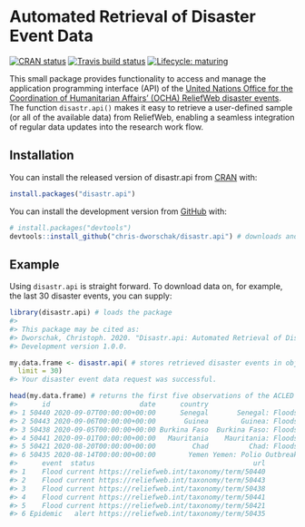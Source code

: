 
<!-- README.md is generated from README.Rmd. Please edit that file -->

# Automated Retrieval of Disaster Event Data

<!-- badges: start -->

[![CRAN
status](https://www.r-pkg.org/badges/version/disastr.api)](https://CRAN.R-project.org/package=disastr.api)
[![Travis build
status](https://travis-ci.com/chris-dworschak/disastr.api.svg?branch=master)](https://travis-ci.com/github/chris-dworschak/disastr.api)
[![Lifecycle:
maturing](https://img.shields.io/badge/lifecycle-maturing-blue.svg)](https://www.tidyverse.org/lifecycle/#maturing)
<!-- badges: end -->

This small package provides functionality to access and manage the
application programming interface (API) of the [United Nations Office
for the Coordination of Humanitarian Affairs’ (OCHA) ReliefWeb disaster
events](https://reliefweb.int/disasters/). The function `disastr.api()`
makes it easy to retrieve a user-defined sample (or all of the available
data) from ReliefWeb, enabling a seamless integration of regular data
updates into the research work flow.

## Installation

You can install the released version of disastr.api from
[CRAN](https://CRAN.R-project.org) with:

``` r
install.packages("disastr.api")
```

You can install the development version from
[GitHub](https://github.com/) with:

``` r
# install.packages("devtools")
devtools::install_github("chris-dworschak/disastr.api") # downloads and installs the package
```

## Example

Using `disastr.api` is straight forward. To download data on, for
example, the last 30 disaster events, you can supply:

``` r
library(disastr.api) # loads the package
#> 
#> This package may be cited as:
#> Dworschak, Christoph. 2020. "Disastr.api: Automated Retrieval of Disaster Event Data. R package.
#> Development version 1.0.0.

my.data.frame <- disastr.api( # stores retrieved disaster events in object my.data.frame
  limit = 30)
#> Your disaster event data request was successful.

head(my.data.frame) # returns the first five observations of the ACLED sample
#>      id                      date      country                             name
#> 1 50440 2020-09-07T00:00:00+00:00      Senegal       Senegal: Floods - Sep 2020
#> 2 50443 2020-09-06T00:00:00+00:00       Guinea        Guinea: Floods - Sep 2020
#> 3 50438 2020-09-05T00:00:00+00:00 Burkina Faso  Burkina Faso: Floods - Sep 2020
#> 4 50441 2020-09-01T00:00:00+00:00   Mauritania    Mauritania: Floods - Sep 2020
#> 5 50421 2020-08-20T00:00:00+00:00         Chad          Chad: Floods - Aug 2020
#> 6 50435 2020-08-14T00:00:00+00:00        Yemen Yemen: Polio Outbreak - Aug 2020
#>      event  status                                       url
#> 1    Flood current https://reliefweb.int/taxonomy/term/50440
#> 2    Flood current https://reliefweb.int/taxonomy/term/50443
#> 3    Flood current https://reliefweb.int/taxonomy/term/50438
#> 4    Flood current https://reliefweb.int/taxonomy/term/50441
#> 5    Flood current https://reliefweb.int/taxonomy/term/50421
#> 6 Epidemic   alert https://reliefweb.int/taxonomy/term/50435
```
